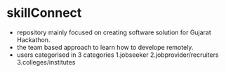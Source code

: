 # skillConnect

- repository mainly focused on creating software solution for Gujarat Hackathon.
- the team based approach to learn how to develope remotely. 
- users categorised in 3 categories 
1.jobseeker
2.jobprovider/recruiters
3.colleges/institutes
